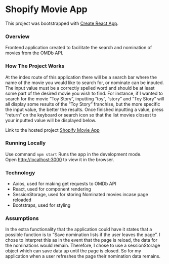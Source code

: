 # Shopify Movie App

This project was bootstrapped with [Create React App](https://github.com/facebook/create-react-app).

### Overview
Frontend application created to facilitate the search and nomination of movies from the OMDb API.

### How The Project Works 
At the index route of this application there will be a search bar where the name of the movie you would like to search for, or nominate can be inputed. The input value must be a correctly spelled word and should be at least some part of the desired movie you wish to find. For instance, if I wanted to search for the movie “Toy Story”, inputting “toy”, “story” and “Toy Story” will all display some results of the “Toy Story” franchise, but the more specific the input value, the better the results. Once finished inputting a value, press “return” on the keyboard or search icon so that the list movies closest to your inputted value will be displayed below.

Link to the hosted project
[Shopify Movie App](https://gord02.github.io/Shopify-Movie-App/)

### Running Locally
Use command `npm start`
Runs the app in the development mode.\
Open [http://localhost:3000](http://localhost:3000) to view it in the browser.

### Technology
- Axios, used for making get requests to OMDb API
- React, used for component rendering 
- SessionStorage, used for storing Nominated movies incase page reloaded 
- Bootstraps, used for styling

### Assumptions
In the extra functionality that the application could have it states that a possible function is to “Save nomination lists if the user leaves the page”. I chose to interpret this as in the event that the page is reload, the data for the nominations would remain. Therefore, I chose to use a sessionStorage object which can save data up until the page is closed. So for my application when a user refreshes the page their nomination data remains.
